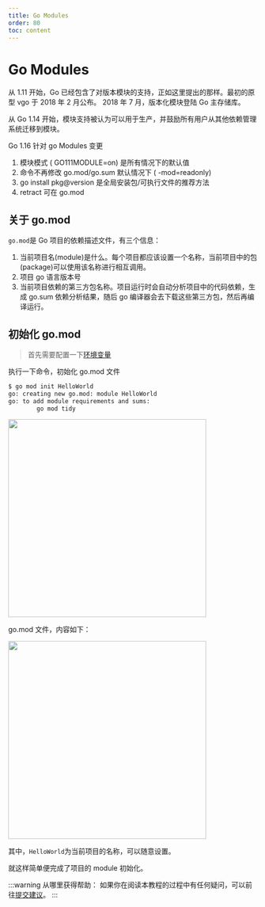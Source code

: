 ```yaml
---
title: Go Modules
order: 80
toc: content
---
```


# Go Modules

从 1.11 开始，Go 已经包含了对版本模块的支持，正如这里提出的那样。最初的原型 vgo 于 2018 年 2 月公布。 2018 年 7 月，版本化模块登陆 Go 主存储库。

从 Go 1.14 开始，模块支持被认为可以用于生产，并鼓励所有用户从其他依赖管理系统迁移到模块。

Go 1.16 针对 go Modules 变更

1. 模块模式 ( GO111MODULE=on) 是所有情况下的默认值
1. 命令不再修改 go.mod/go.sum 默认情况下 ( -mod=readonly)
1. go install pkg@version 是全局安装包/可执行文件的推荐方法
1. retract 可在 go.mod

## 关于 go.mod

`go.mod`是 Go 项目的依赖描述文件，有三个信息：

1. 当前项目名(module)是什么。每个项目都应该设置一个名称，当前项目中的包(package)可以使用该名称进行相互调用。
2. 项目 go 语言版本号
3. 当前项目依赖的第三方包名称。项目运行时会自动分析项目中的代码依赖，生成 go.sum 依赖分析结果，随后 go 编译器会去下载这些第三方包，然后再编译运行。

## 初始化 go.mod

> 首先需要配置一下[环境变量](/guide/env.html)

执行一下命令，初始化 go.mod 文件

```sh
$ go mod init HelloWorld
go: creating new go.mod: module HelloWorld
go: to add module requirements and sums:
        go mod tidy
```

<img src="https://doc-image.zhangwj.com/img/gomod-step1.png" width="400px" />

go.mod 文件，内容如下：

<img src="https://doc-image.zhangwj.com/img/gomod-step2.png" width="400px" />

其中，`HelloWorld`为当前项目的名称，可以随意设置。

就这样简单便完成了项目的 module 初始化。

:::warning
从哪里获得帮助：
如果你在阅读本教程的过程中有任何疑问，可以前往[提交建议](https://github.com/go-admin-team/go-admin/issues/new)。
:::
